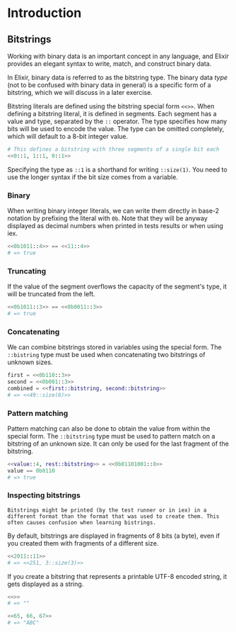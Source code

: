 # Introduction

## Bitstrings

Working with binary data is an important concept in any language, and Elixir provides an elegant syntax to write, match, and construct binary data.

In Elixir, binary data is referred to as the bitstring type. The binary data _type_ (not to be confused with binary data in general) is a specific form of a bitstring, which we will discuss in a later exercise.

Bitstring literals are defined using the bitstring special form `<<>>`. When defining a bitstring literal, it is defined in segments. Each segment has a value and type, separated by the `::` operator. The type specifies how many bits will be used to encode the value. The type can be omitted completely, which will default to a 8-bit integer value.

```elixir
# This defines a bitstring with three segments of a single bit each
<<0::1, 1::1, 0::1>>
```

Specifying the type as `::1` is a shorthand for writing `::size(1)`. You need to use the longer syntax if the bit size comes from a variable.

### Binary

When writing binary integer literals, we can write them directly in base-2 notation by prefixing the literal with `0b`. Note that they will be anyway displayed as decimal numbers when printed in tests results or when using iex.

```elixir
<<0b1011::4>> == <<11::4>>
# => true
```

### Truncating

If the value of the segment overflows the capacity of the segment's type, it will be truncated from the left.

```elixir
<<0b1011::3>> == <<0b0011::3>>
# => true
```

### Concatenating

We can combine bitstrings stored in variables using the special form. The `::bistring` type must be used when concatenating two bitstrings of unknown sizes.

```elixir
first = <<0b110::3>>
second = <<0b001::3>>
combined = <<first::bitstring, second::bitstring>>
# => <<49::size(6)>>
```

### Pattern matching

Pattern matching can also be done to obtain the value from within the special form. The `::bitstring` type must be used to pattern match on a bitstring of an unknown size. It can only be used for the last fragment of the bitstring.

```elixir
<<value::4, rest::bitstring>> = <<0b01101001::8>>
value == 0b0110
# => true
```

### Inspecting bitstrings

~~~~exericism/note
Bitstrings might be printed (by the test runner or in iex) in a different format than the format that was used to create them. This often causes confusion when learning bistrings.
~~~~

By default, bitstrings are displayed in fragments of 8 bits (a byte), even if you created them with fragments of a different size.

```elixir
<<2011::11>>
# => <<251, 3::size(3)>>
```

If you create a bitstring that represents a printable UTF-8 encoded string, it gets displayed as a string.

```elixir
<<>>
# => ""

<<65, 66, 67>>
# => "ABC"
```
